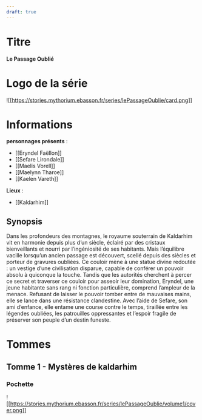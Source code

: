 ```yaml
---
draft: true
---
```


# Titre

**Le Passage Oublié**

# Logo de la série

![[https://stories.mythorium.ebasson.fr/series/lePassageOublie/card.png]]

# Informations

**personnages présents** :
- [[Eryndel Faëllon]]
- [[Sefare Lirondale]]
- [[Maelis Vorell]]
- [[Maelynn Tharoe]]
- [[Kaelen Vareth]]

**Lieux** : 
- [[Kaldarhim]]

## Synopsis

Dans les profondeurs des montagnes, le royaume souterrain de Kaldarhim vit en harmonie depuis plus d’un siècle, éclairé par des cristaux bienveillants et nourri par l’ingéniosité de ses habitants. Mais l’équilibre vacille lorsqu’un ancien passage est découvert, scellé depuis des siècles et porteur de gravures oubliées. Ce couloir mène à une statue divine redoutée : un vestige d’une civilisation disparue, capable de conférer un pouvoir absolu à quiconque la touche. Tandis que les autorités cherchent à percer ce secret et traverser ce couloir pour asseoir leur domination, Eryndel, une jeune habitante sans rang ni fonction particulière, comprend l’ampleur de la menace. Refusant de laisser le pouvoir tomber entre de mauvaises mains, elle se lance dans une résistance clandestine. Avec l’aide de Sefare, son ami d’enfance, elle entame une course contre le temps, tiraillée entre les légendes oubliées, les patrouilles oppressantes et l’espoir fragile de préserver son peuple d’un destin funeste.

# Tommes

## Tomme 1 - Mystères de kaldarhim

### Pochette

![[https://stories.mythorium.ebasson.fr/series/lePassageOublie/volume1/cover.png]]
